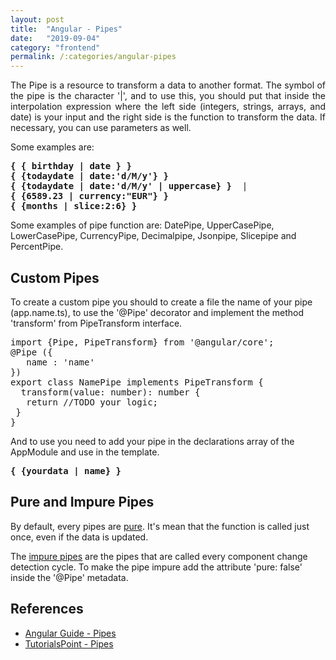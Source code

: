 ```yaml
---
layout: post
title:  "Angular - Pipes"
date:   "2019-09-04"
category: "frontend"
permalink: /:categories/angular-pipes
---
```


<p style="text-align: justify;">The Pipe is a resource to transform a data to another format. The symbol of the pipe is the character '|', and to use this, you should put that inside the interpolation expression where the left side (integers, strings, arrays, and date) is your input and the right side is the function to transform the data. If necessary, you can use parameters as well.</p>

Some examples are:
<pre>
<b>{ { birthday | date } }</b>
<b>{ {todaydate | date:'d/M/y'} }</b>
<b>{ {todaydate | date:'d/M/y' | uppercase} }</b>  |  
<b>{ {6589.23 | currency:"EUR"} }</b>
<b>{ {months | slice:2:6} }</b>   
</pre>

Some examples of pipe function are:  DatePipe, UpperCasePipe, LowerCasePipe, CurrencyPipe, Decimalpipe, Jsonpipe, Slicepipe and PercentPipe.

<h2>Custom Pipes</h2>

To create a custom pipe you should to create a file the name of your pipe (app.name.ts), to use the '@Pipe' decorator and implement the method 'transform' from PipeTransform interface.

<pre>
import {Pipe, PipeTransform} from '@angular/core';
@Pipe ({
   name : 'name'
})
export class NamePipe implements PipeTransform {
  transform(value: number): number {
   return //TODO your logic;
 }
}
</pre>

And to use you need to add your pipe in the declarations array of the AppModule and use in the template.

<pre><b>{ {yourdata | name} }</b> </pre>

<h2>Pure and Impure Pipes</h2>

By default, every pipes are <a href="https://angular.io/guide/pipes#pure-pipes">pure</a>. It's mean that the function is called just once, even if the data is updated.

The <a href="https://angular.io/guide/pipes#impure-pipes">impure pipes</a> are the pipes that are called every component change detection cycle. To make the pipe impure add the attribute 'pure: false' inside the '@Pipe' metadata.

<h2>References</h2>

<ul>
  <li><a href="https://angular.io/guide/pipes">Angular Guide - Pipes</a></li>
  <li><a href="https://www.tutorialspoint.com/angular7/angular7_pipes.htm">TutorialsPoint - Pipes</a></li>
</ul>
